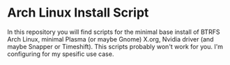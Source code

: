 # Arch Linux Install Script

In this repository you will find scripts for the minimal base install of BTRFS Arch Linux, minimal Plasma (or maybe Gnome) X.org, Nvidia driver (and maybe Snapper or Timeshift).
This scripts probably won't work for you. I'm configuring for my spesific use case.
